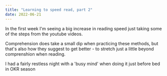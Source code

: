 ```yaml
---
title: "Learning to speed read, part 2"
date: 2022-06-21
---
```


In the first week I'm seeing a big increase in reading speed just taking some of the steps from the youtube videos.

Comprehension does take a small dip when practicing these methods, but that's also how they suggest to get better - to stretch just a little beyond comprenshion when reading.

I had a fairly restless night with a 'busy mind' when doing it just before bed in OKR season
